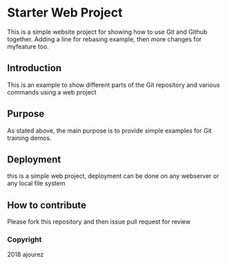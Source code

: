 # Starter Web Project

This is a simple website project for showing 
how to use Git and Github together. Adding a line 
for rebasing example, then more
changes for myfeature too.

## Introduction
This is an example to show different parts of the Git repository and 
various commands using a web project

## Purpose
As stated above, the main purpose is to provide simple examples for Git training demos.

## Deployment
this is a simple web project, deployment can be done on any webserver
or any local file system

## How to contribute

Please fork this repository and then issue pull request for review

### Copyright
2018 ajourez
